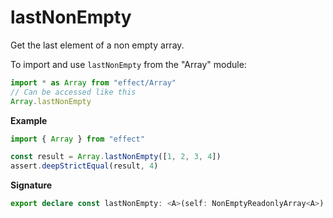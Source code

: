 # lastNonEmpty

Get the last element of a non empty array.

To import and use `lastNonEmpty` from the "Array" module:

```ts
import * as Array from "effect/Array"
// Can be accessed like this
Array.lastNonEmpty
```

**Example**

```ts
import { Array } from "effect"

const result = Array.lastNonEmpty([1, 2, 3, 4])
assert.deepStrictEqual(result, 4)
```

**Signature**

```ts
export declare const lastNonEmpty: <A>(self: NonEmptyReadonlyArray<A>) => A
```
